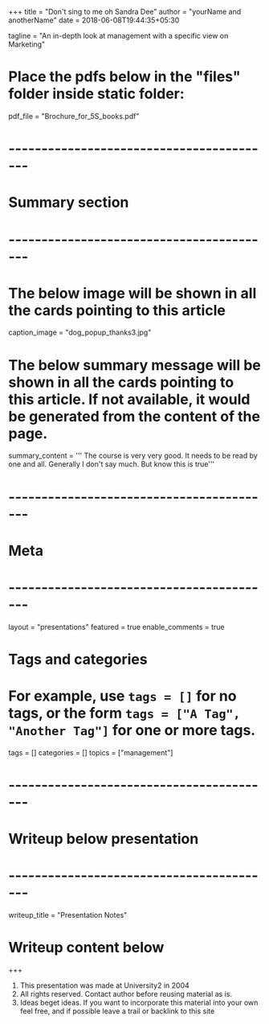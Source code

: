+++
title = "Don't sing to me oh Sandra Dee"
author = "yourName and anotherName"
date = 2018-06-08T19:44:35+05:30

tagline = "An in-depth look at management with a specific view on Marketing"

# Place the pdfs below in the "files" folder inside static folder:
pdf_file = "Brochure_for_5S_books.pdf"
# -----------------------------------------
# Summary section
# -----------------------------------------

# The below image will be shown in all the cards pointing to this article
caption_image = "dog_popup_thanks3.jpg"
# The below summary message will be shown in all the cards pointing to this article. If not available, it would be generated from the content of the page.
summary_content = '''
The course is very very good. It needs to be read by one and all.
Generally I don't say much. But know this is true'''


# -----------------------------------------
# Meta
# -----------------------------------------

layout = "presentations"
featured = true
enable_comments = true

# Tags and categories
# For example, use `tags = []` for no tags, or the form `tags = ["A Tag", "Another Tag"]` for one or more tags.
tags = []
categories = []
topics = ["management"]

# -----------------------------------------
# Writeup below presentation
# -----------------------------------------

writeup_title = "Presentation Notes"
# Writeup content below
+++
1. This presentation was made at University2 in 2004
2. All rights reserved. Contact author before reusing material as is.
3. Ideas beget ideas. If you want to incorporate this material into your own feel free, and if possible leave a trail or backlink to this site



